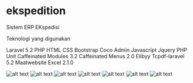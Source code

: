 # ekspedition
Sistem ERP EKspedisi

Teknologi yang digunakan

Laravel 5.2
PHP
HTML
CSS
Bootstrap Coco Admin
Javascript
Jquery
PHP Unit
Caffeinated Modules 3.2
Caffeinated Menus 2.0
Elibyy Tcpdf-laravel 5.2
Maatwebsite Excel 2.1.0

<img src="https://profil.faisolhara.com/images/karyati/1.png" alt="alt text" class="img-responsive">
<img src="https://profil.faisolhara.com/images/karyati/2.png" alt="alt text" class="img-responsive">
<img src="https://profil.faisolhara.com/images/karyati/3.png" alt="alt text" class="img-responsive">
<img src="https://profil.faisolhara.com/images/karyati/4.png" alt="alt text" class="img-responsive">
<img src="https://profil.faisolhara.com/images/karyati/5.png" alt="alt text" class="img-responsive">
<img src="https://profil.faisolhara.com/images/karyati/6.png" alt="alt text" class="img-responsive">
<img src="https://profil.faisolhara.com/images/karyati/7.png" alt="alt text" class="img-responsive">

